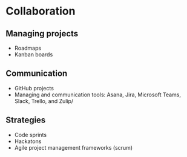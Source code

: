 # Collaboration

## Managing projects

- Roadmaps
- Kanban boards

## Communication

- GitHub projects
- Managing and communication tools: Asana, Jira, Microsoft Teams, Slack, Trello, and Zulip/

## Strategies

- Code sprints
- Hackatons
- Agile project management frameworks (scrum)
